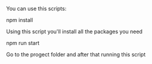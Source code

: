You can use this scripts:

  npm install
  
  Using this script you'll install all the packages you need

  npm run start 
  
  Go to the progect folder and after that running this script

